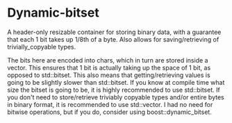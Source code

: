 # Dynamic-bitset
A header-only resizable container for storing binary data, with a guarantee that each 1 bit takes up 1/8th of a byte. Also allows for saving/retrieving of trivially_copyable types.

The bits here are encoded into chars, which in turn are stored inside a vector. This ensures that 1 bit is actually taking up the space of 1 bit, as opposed to std::bitset. This also means that getting/retrieving values is going to be slightly slower than std::bitset. If you know at compile time what size the bitset is going to be, it is highly recommended to use std::bitset. If you don't need to store/retrieve triviably copyable types and/or entire bytes in binary format, it is recommended to use std::vector<bool>. I had no need for bitwise operations, but if you do, consider using boost::dynamic_bitset.

